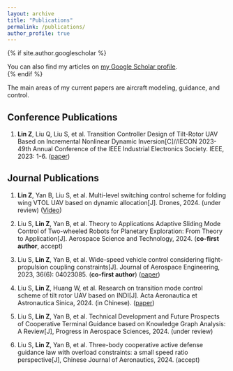 ```yaml
---
layout: archive
title: "Publications"
permalink: /publications/
author_profile: true
---
```


{% if site.author.googlescholar %}
  <div class="wordwrap">You can also find my articles on <a href="{{site.author.googlescholar}}">my Google Scholar profile</a>.</div>
{% endif %}

The main areas of my current papers are aircraft modeling, guidance, and control.
## Conference Publications
1. **Lin Z**, Liu Q, Liu S, et al. Transition Controller Design of Tilt-Rotor UAV Based on Incremental Nonlinear Dynamic Inversion[C]//IECON 2023-49th Annual Conference of the IEEE Industrial Electronics Society. IEEE, 2023: 1-6. ([paper](https://ieeexplore.ieee.org/abstract/document/10312014))

## Journal Publications
1. **Lin Z**, Yan B, Liu S, et al. Multi-level switching control scheme for folding wing VTOL UAV based on dynamic allocation[J]. Drones, 2024. (under review) ([Video](https://pan.baidu.com/s/1ruKs4zJ_j3uF3YZSPTPSEg?pwd=zqx6)) 

1. Liu S, **Lin Z**, Yan B, et al. Theory to Applications Adaptive Sliding Mode Control of Two-wheeled Robots for Planetary Exploration: From Theory to Application[J]. Aerospace Science and Technology, 2024. (**co-first author**, accept)

2. Liu S, **Lin Z**, Yan B, et al. Wide-speed vehicle control considering flight-propulsion coupling constraints[J]. Journal of Aerospace Engineering, 2023, 36(6): 04023085. (**co-first author**) ([paper](https://ascelibrary.org/doi/abs/10.1061/JAEEEZ.ASENG-5066))

3. Liu S, **Lin Z**, Huang W, et al. Research on transition mode control scheme of tilt rotor UAV based on INDI[J]. Acta Aeronautica et Astronautica Sinica, 2024. (in Chinese). ([paper](https://link.cnki.net/urlid/11.1929.V.20240223.1545.008))

4. Liu S, **Lin Z**, Yan B, et al. Technical Development and Future Prospects of Cooperative Terminal Guidance based on Knowledge Graph  Analysis: A Review[J], Progress in Aerospace Sciences, 2024. (under review)

5. Liu S, **Lin Z**, Yan B, et al. Three-body cooperative active defense guidance law with overload constraints: a small speed ratio perspective[J], Chinese Journal of Aeronautics, 2024. (accept)


